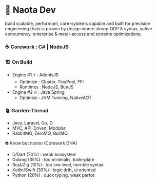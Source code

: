 # 🏯 Naota Dev
build scalable, performant, core-systems capable and built for precision engineering thats is proven by design where strong OOP & syntax, native concurrency, enterprise & metal-access and extreme optimizations.

### ☕ Corework : C# | NodeJS
### 🏗️ On Build
- Engine #1 ⚡ : AdonisJS
  - Optimize : Cluster, TinyPool, FFI
  - Runtimes : NodeJS, BunJS
- Engine #2 🔥 : Java Spring
  - Optimize : JVM Tunning, NativeAOT
### 🪴 Garden-Thread
- Java, Laravel, Go, D
- MVC, API-Driven, Modular
- RabbitMQ, ZeroMQ, BullMQ

⛔ Know but noooo (Corework DNA)
- D/Dart (70%) : weak ecosystem 
- Golang (35%) : too minimalis, boilerplate 
- Rust/Zig (10%) : too low level, horrible syntax
- Kotlin/Swift (30%) : logic drift, ui oriented
- Python (20%) : duck typing, weak perfor.